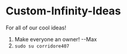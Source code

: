 # Custom-Infinity-Ideas
For all of our cool ideas!


1. Make everyone an owner! --Max
2. `sudo su corridore407`
